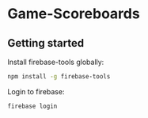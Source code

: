 # Game-Scoreboards

## Getting started

Install firebase-tools globally:

```bash
npm install -g firebase-tools
```

Login to firebase:

```bash
firebase login
```

